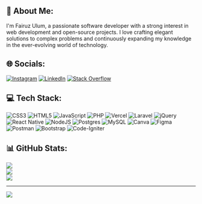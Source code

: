 ## 💫 About Me:
I'm Fairuz Ulum, a passionate software developer with a strong interest in web development and open-source projects. I love crafting elegant solutions to complex problems and continuously expanding my knowledge in the ever-evolving world of technology.

## 🌐 Socials:
[![Instagram](https://img.shields.io/badge/Instagram-%23E4405F.svg?logo=Instagram&logoColor=white)](https://instagram.com/fairuzulum) [![LinkedIn](https://img.shields.io/badge/LinkedIn-%230077B5.svg?logo=linkedin&logoColor=white)](https://www.linkedin.com/in/fairuz-ulum-26598217a/) [![Stack Overflow](https://img.shields.io/badge/-Stackoverflow-FE7A16?logo=stack-overflow&logoColor=white)](https://stackoverflow.com/users/16497199) 

## 💻 Tech Stack:
![CSS3](https://img.shields.io/badge/css3-%231572B6.svg?style=for-the-badge&logo=css3&logoColor=white) ![HTML5](https://img.shields.io/badge/html5-%23E34F26.svg?style=for-the-badge&logo=html5&logoColor=white) ![JavaScript](https://img.shields.io/badge/javascript-%23323330.svg?style=for-the-badge&logo=javascript&logoColor=%23F7DF1E) ![PHP](https://img.shields.io/badge/php-%23777BB4.svg?style=for-the-badge&logo=php&logoColor=white) ![Vercel](https://img.shields.io/badge/vercel-%23000000.svg?style=for-the-badge&logo=vercel&logoColor=white) ![Laravel](https://img.shields.io/badge/laravel-%23FF2D20.svg?style=for-the-badge&logo=laravel&logoColor=white) ![jQuery](https://img.shields.io/badge/jquery-%230769AD.svg?style=for-the-badge&logo=jquery&logoColor=white) ![React Native](https://img.shields.io/badge/react_native-%2320232a.svg?style=for-the-badge&logo=react&logoColor=%2361DAFB) ![NodeJS](https://img.shields.io/badge/node.js-6DA55F?style=for-the-badge&logo=node.js&logoColor=white) ![Postgres](https://img.shields.io/badge/postgres-%23316192.svg?style=for-the-badge&logo=postgresql&logoColor=white) ![MySQL](https://img.shields.io/badge/mysql-%2300f.svg?style=for-the-badge&logo=mysql&logoColor=white) ![Canva](https://img.shields.io/badge/Canva-%2300C4CC.svg?style=for-the-badge&logo=Canva&logoColor=white) 	![Figma](https://img.shields.io/badge/figma-%23F24E1E.svg?style=for-the-badge&logo=figma&logoColor=white) ![Postman](https://img.shields.io/badge/Postman-FF6C37?style=for-the-badge&logo=postman&logoColor=white) ![Bootstrap](https://img.shields.io/badge/bootstrap-%23563D7C.svg?style=for-the-badge&logo=bootstrap&logoColor=white) ![Code-Igniter](https://img.shields.io/badge/CodeIgniter-%23EF4223.svg?style=for-the-badge&logo=codeIgniter&logoColor=white)
## 📊 GitHub Stats:
![](https://github-readme-stats.vercel.app/api?username=fairuzulum&theme=default&hide_border=false&include_all_commits=false&count_private=false)<br/>
![](https://github-readme-streak-stats.herokuapp.com/?user=fairuzulum&theme=default&hide_border=false)<br/>
![](https://github-readme-stats.vercel.app/api/top-langs/?username=fairuzulum&theme=default&hide_border=false&include_all_commits=false&count_private=false&layout=compact)

---
[![](https://visitcount.itsvg.in/api?id=fairuzulum&icon=0&color=0)](https://visitcount.itsvg.in)

<!-- Proudly created with GPRM ( https://gprm.itsvg.in ) -->
